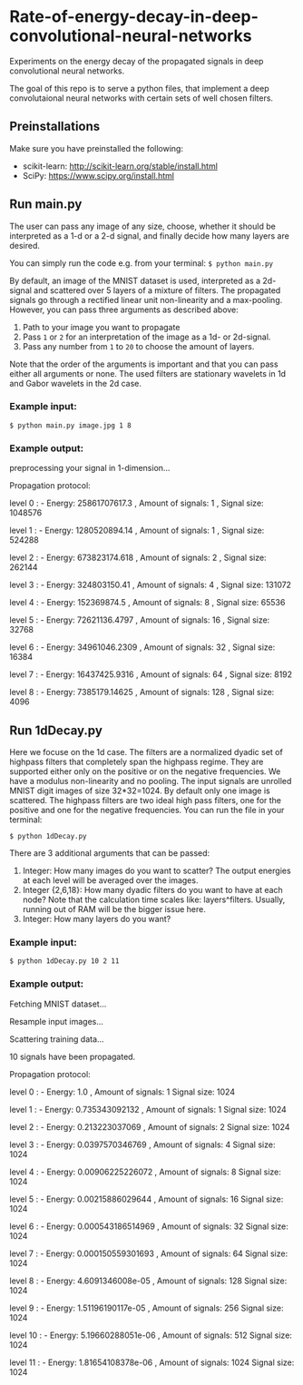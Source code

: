# Rate-of-energy-decay-in-deep-convolutional-neural-networks
Experiments on the energy decay of the propagated signals in deep convolutional neural networks.

The goal of this repo is to serve a python files, that implement a deep convolutaional neural networks with certain sets of well chosen filters. 

## Preinstallations

Make sure you have preinstalled the following:

  - scikit-learn:   http://scikit-learn.org/stable/install.html
  - SciPy:    https://www.scipy.org/install.html

## Run main.py

The user can pass any image of any size, choose, whether it should be interpreted as a 1-d or a 2-d signal, and finally decide how many layers are desired.
  
You can simply run the code e.g. from your terminal:
```$ python main.py ```

By default, an image of the MNIST dataset is used, interpreted as a 2d-signal and scattered over 5 layers of a mixture of filters. The propagated signals go through a rectified linear unit non-linearity and a max-pooling. However, you can pass three arguments as described above:
  1. Path to your image you want to propagate
  
  2. Pass ``` 1 ``` or ``` 2 ``` for an interpretation of the image as a 1d- or 2d-signal.
  
  3. Pass any number from ``` 1 ``` to ``` 20 ``` to choose the amount of layers.
  
Note that the order of the arguments is important and that you can pass either all arguments or none. The used filters are stationary wavelets in 1d and Gabor wavelets in the 2d case.

### Example input:

```$ python main.py image.jpg 1 8```

### Example output: 

preprocessing your signal in 1-dimension...

Propagation protocol:

level  0 : - Energy: 25861707617.3 , Amount of signals: 1 , Signal size: 1048576

level  1 : - Energy: 1280520894.14 , Amount of signals: 1 , Signal size: 524288

level  2 : - Energy: 673823174.618 , Amount of signals: 2 , Signal size: 262144

level  3 : - Energy: 324803150.41 , Amount of signals: 4 , Signal size: 131072

level  4 : - Energy: 152369874.5 , Amount of signals: 8 , Signal size: 65536

level  5 : - Energy: 72621136.4797 , Amount of signals: 16 , Signal size: 32768

level  6 : - Energy: 34961046.2309 , Amount of signals: 32 , Signal size: 16384

level  7 : - Energy: 16437425.9316 , Amount of signals: 64 , Signal size: 8192

level  8 : - Energy: 7385179.14625 , Amount of signals: 128 , Signal size: 4096

## Run 1dDecay.py

Here we focuse on the 1d case. The filters are a normalized dyadic set of highpass filters that completely span the highpass regime. They are supported either only on the positive or on the negative frequencies. We have a modulus non-linearity and no pooling. The input signals are unrolled MNIST digit images of size 32*32=1024. By default only one image is scattered. The highpass filters are two ideal high pass filters, one for the positive and one for the negative frequencies. You can run the file in your terminal: 

```$ python 1dDecay.py ```

There are 3 additional arguments that can be passed: 

1. Integer: How many images do you want to scatter? The output energies at each level will be averaged over the images.
2. Integer {2,6,18}: How many dyadic filters do you want to have at each node? Note that the calculation time scales like: layers^filters. Usually, running out of RAM will be the bigger issue here.
3. Integer: How many layers do you want?

### Example input:

```$ python 1dDecay.py 10 2 11```

### Example output: 

Fetching MNIST dataset...

Resample input images...

Scattering training data...

10  signals have been propagated.

Propagation protocol:

level  0 : - Energy: 1.0 , Amount of signals: 1  Signal size: 1024

level  1 : - Energy: 0.735343092132 , Amount of signals: 1  Signal size: 1024

level  2 : - Energy: 0.213223037069 , Amount of signals: 2  Signal size: 1024

level  3 : - Energy: 0.0397570346769 , Amount of signals: 4  Signal size: 1024

level  4 : - Energy: 0.00906225226072 , Amount of signals: 8  Signal size: 1024

level  5 : - Energy: 0.00215886029644 , Amount of signals: 16  Signal size: 1024

level  6 : - Energy: 0.000543186514969 , Amount of signals: 32  Signal size: 1024

level  7 : - Energy: 0.000150559301693 , Amount of signals: 64  Signal size: 1024

level  8 : - Energy: 4.6091346008e-05 , Amount of signals: 128  Signal size: 1024

level  9 : - Energy: 1.51196190117e-05 , Amount of signals: 256  Signal size: 1024

level  10 : - Energy: 5.19660288051e-06 , Amount of signals: 512  Signal size: 1024

level  11 : - Energy: 1.81654108378e-06 , Amount of signals: 1024  Signal size: 1024



